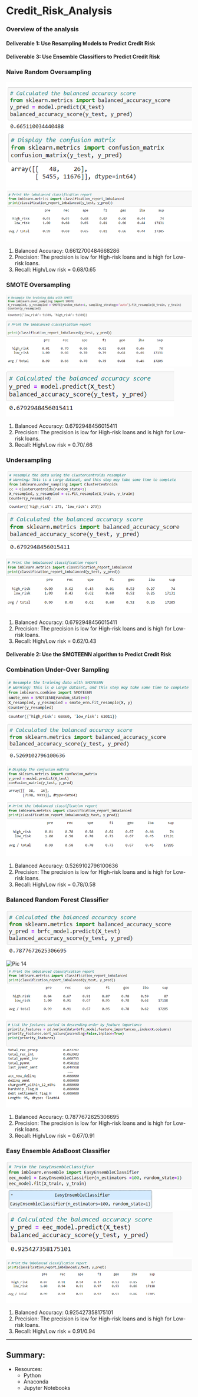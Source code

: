 # Credit_Risk_Analysis
### Overview of the analysis

#### Deliverable 1: Use Resampling Models to Predict Credit Risk


#### Deliverable 3: Use Ensemble Classifiers to Predict Credit Risk


### Naive Random Oversampling
![Pic 1](https://github.com/Tifarahani/Credit_Risk_Analysis/blob/main/Resources/img/Accuracy_Score.png)    
![Pic 2](https://github.com/Tifarahani/Credit_Risk_Analysis/blob/main/Resources/img/Confusion_Matrix.png)
![Pic 3](https://github.com/Tifarahani/Credit_Risk_Analysis/blob/main/Resources/img/Imbalanced_Classification_Report.png)
1. Balanced Accuracy: 0.6612700484668286
2. Precision: The precision is low for High-risk loans and is high for Low-risk loans.
3. Recall: High/Low risk = 0.68/0.65

### SMOTE Oversampling
![Pic 4](https://github.com/Tifarahani/Credit_Risk_Analysis/blob/main/Resources/img/SMOT1.png) 
![Pic 5](https://github.com/Tifarahani/Credit_Risk_Analysis/blob/main/Resources/img/SMOT.png) 
![Pic 6](https://github.com/Tifarahani/Credit_Risk_Analysis/blob/main/Resources/img/Smot_Accuracy_score.png)
1. Balanced Accuracy: 0.6792948456015411
2. Precision: The precision is low for High-risk loans and is high for Low-risk loans.
3. Recall: High/Low risk = 0.70/.66

### Undersampling
![Pic 7](https://github.com/Tifarahani/Credit_Risk_Analysis/blob/main/Resources/img/Undersampling1.png)
![Pic 8](https://github.com/Tifarahani/Credit_Risk_Analysis/blob/main/Resources/img/Undersampling2.png) 
![Pic 9](https://github.com/Tifarahani/Credit_Risk_Analysis/blob/main/Resources/img/Undersampling3.png) 
1. Balanced Accuracy: 0.6792948456015411
2. Precision:  The precision is low for High-risk loans and is high for Low-risk loans.
3. Recall: High/Low risk = 0.62/0.43
#### Deliverable 2: Use the SMOTEENN algorithm to Predict Credit Risk 
### Combination Under-Over Sampling
![Pic 10](https://github.com/Tifarahani/Credit_Risk_Analysis/blob/main/Resources/img/Combination_1.png)     
![Pic 11](https://github.com/Tifarahani/Credit_Risk_Analysis/blob/main/Resources/img/Deliv_2.png) 
![Pic 12](https://github.com/Tifarahani/Credit_Risk_Analysis/blob/main/Resources/img/Deliv_2_Report.png) 
1. Balanced Accuracy: 0.5269102796100636
2. Precision: The precision is low for High-risk loans and is high for Low-risk loans.
3. Recall: High/Low risk = 0.78/0.58

### Balanced Random Forest Classifier
![Pic 13](https://github.com/Tifarahani/Credit_Risk_Analysis/blob/main/Resources/img/Balance%20accuracy.png) 
![Pic 14](https://github.com/Tifarahani/Credit_Risk_Analysis/blob/main/Resources/img/Confusion_Matrix_D3.pngsification_ReportD3.png) 
![Pic 15](https://github.com/Tifarahani/Credit_Risk_Analysis/blob/main/Resources/img/Classification_ReportD3.png)    
![Pic 16](https://github.com/Tifarahani/Credit_Risk_Analysis/blob/main/Resources/img/List_by_Priority_D3.png)
1. Balanced Accuracy: 0.7877672625306695
2. Precision: The precision is low for High-risk loans and is high for Low-risk loans.
3. Recall: High/Low risk = 0.67/0.91

### Easy Ensemble AdaBoost Classifier
![Pic 17](https://github.com/Tifarahani/Credit_Risk_Analysis/blob/main/Resources/img/Train_EasyEnsemble.png)
![Pic 18](https://github.com/Tifarahani/Credit_Risk_Analysis/blob/main/Resources/img/AccuracyScore_EasyEnsemble.png)
![Pic 19](https://github.com/Tifarahani/Credit_Risk_Analysis/blob/main/Resources/img/Report_EasyEnsemble.png)

1. Balanced Accuracy: 0.925427358175101
2. Precision: The precision is low for High-risk loans and is high for Low-risk loans.
3. Recall: High/Low risk = 0.91/0.94
---
## Summary:
* Resources:
   * Python 
   * Anaconda 
   * Jupyter Notebooks
